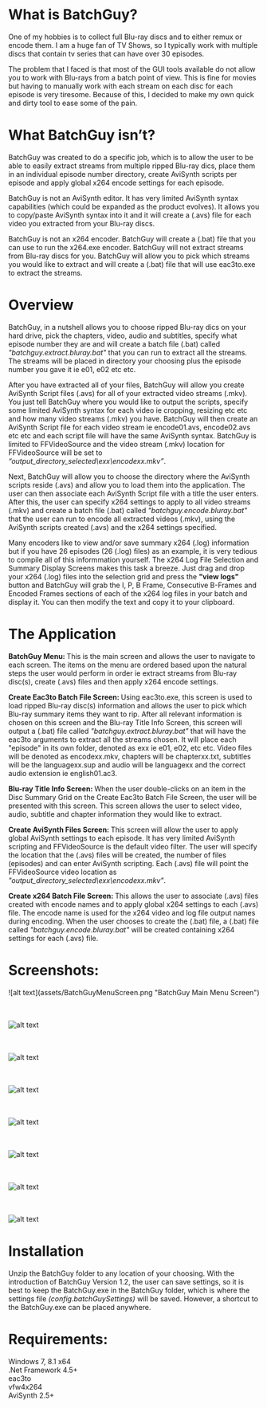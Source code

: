 <h1>What is BatchGuy?</h1>
One of my hobbies is to collect full Blu-ray discs and to either remux or encode them.  I am a huge fan of TV Shows, so I typically work with multiple discs that contain tv series that can have over 30 episodes.


The problem that I faced is that most of the GUI tools available do not allow you to work with Blu-rays from a batch point of view.  This is fine for movies but having to manually work with each stream on each disc for each episode is very tiresome.  Because of this, I decided to make my own quick and dirty tool to ease some of the pain. 


<h1>What BatchGuy isn’t?</h1>
BatchGuy was created to do a specific job, which is to allow the user to be able to easily extract streams from multiple ripped Blu-ray dics, place them in an individual episode number directory, create AviSynth scripts per episode and apply global x264 encode settings for each episode.  


BatchGuy is not an AviSynth editor.  It has very limited AviSynth syntax capabilities (which could be expanded as the product evolves).  It allows you to copy/paste AviSynth syntax into it and it will create a (.avs) file for each video you extracted from your Blu-ray discs.


BatchGuy is not an x264 encoder.  BatchGuy will create a (.bat) file that you can use to run the x264.exe encoder.  BatchGuy will not extract streams from Blu-ray discs for you.  BatchGuy will allow you to pick which streams you would like to extract and will create a (.bat) file that will use eac3to.exe to extract the streams.


<h1>Overview</h1>
BatchGuy, in a nutshell allows you to choose ripped Blu-ray dics on your hard drive, pick the chapters, video, audio and subtitles, specify what episode number they are and will create a batch file (.bat) called <i>"batchguy.extract.bluray.bat"</i> that you can run to extract all the streams.  The streams will be placed in directory your choosing plus the episode number you gave it ie e01, e02 etc etc.


After you have extracted all of your files, BatchGuy will allow you create AviSynth Script files (.avs) for all of your extracted video streams (.mkv).  You just tell BatchGuy where you would like to output the scripts, specify some limited AviSynth syntax for each video ie cropping, resizing etc etc and how many video streams (.mkv) you have.  BatchGuy will then create an AviSynth Script file for each video stream ie encode01.avs, encode02.avs etc etc and each script file will have the same AviSynth syntax.  BatchGuy is limited to FFVideoSource and the video stream (.mkv) location for FFVideoSource will be set to <i>“output_directory_selected\exx\encodexx.mkv”</i>.


Next, BatchGuy will allow you to choose the directory where the AviSynth scripts reside (.avs) and allow you to load them into the application.  The user can then associate each AviSynth Script file with a title the user enters.  After this, the user can specify x264 settings to apply to all video streams (.mkv) and create a batch file (.bat) called <i>"batchguy.encode.bluray.bat"</i> that the user can run to encode all extracted videos (.mkv), using the AviSynth scripts created (.avs) and the x264 settings specified.


Many encoders like to view and/or save summary x264 (.log) information but if you have 26 episodes (26 (.log) files) as an example, it is very tedious to compile all of this informmation yourself.  The x264 Log File Selection and Summary Display Screens makes this task a breeze.  Just drag and drop your x264 (.log) files into the selection grid and press the <b>"view logs"</b> button and BatchGuy will grab the I, P, B Frame, Consecutive B-Frames and Encoded Frames sections of each of the x264 log files in your batch and display it.  You can then modify the text and copy it to your clipboard.

<h1>The Application</h1>
<b>BatchGuy Menu: </b> This is the main screen and allows the user to navigate to each screen.  The items on the menu are ordered based upon the natural steps the user would perform in order ie extract streams from Blu-ray disc(s), create (.avs) files and then apply x264 encode settings.

<b>Create Eac3to Batch File Screen: </b> Using eac3to.exe, this screen is used to load ripped Blu-ray disc(s) information and allows the user to pick which Blu-ray summary items they want to rip.  After all relevant information is chosen on this screen and the Blu-ray Title Info Screen, this screen will output a (.bat) file called <i>"batchguy.extract.bluray.bat"</i> that will have the eac3to arguments to extract all the streams chosen.  It will place each "episode" in its own folder, denoted as exx ie e01, e02, etc etc.  Video files will be denoted as encodexx.mkv, chapters will be chapterxx.txt, subtitles will be the languagexx.sup and audio will be languagexx and the correct audio extension ie english01.ac3.

<b>Blu-ray Title Info Screen: </b> When the user double-clicks on an item in the Disc Summary Grid on the Create Eac3to Batch File Screen, the user will be presented with this screen.  This screen allows the user to select video, audio, subtitle and chapter information they would like to extract.

<b>Create AviSynth Files Screen: </b> This screen will allow the user to apply global AviSynth settings to each episode.  It has very limited AviSynth scripting and FFVideoSource is the default video filter.  The user will specify the location that the (.avs) files will be created, the number of files (episodes) and can enter AviSynth scripting.  Each (.avs) file will point the FFVideoSource video location as <i>"output_directory_selected\exx\encodexx.mkv"</i>.

<b>Create x264 Batch File Screen: </b> This allows the user to associate (.avs) files created with encode names and to apply global x264 settings to each (.avs) file.  The encode name is used for the x264 video and log file output names during encoding.  When the user chooses to create the (.bat) file, a (.bat) file called <i>"batchguy.encode.bluray.bat"</i> will be created containing x264 settings for each (.avs) file.

<h1>Screenshots:</h1>
![alt text](assets/BatchGuyMenuScreen.png "BatchGuy Main Menu Screen")

<br><br>
![alt text](assets/BatchGuySettingsScreen.png "BatchGuy Settings Screen")

<br><br>
![alt text](assets/CreateEac3toBatchFileScreen.png "BatchGuy Create eac3to Batch File Screen")

<br><br>
![alt text](assets/Blu-rayTitleInfoScreen.png "BatchGuy Blu-ray Title Information Screen")

<br><br>
![alt text](assets/CreateAviSynthFilesScreen.png "BatchGuy Create AviSynth Files Screen")

<br><br>
![alt text](assets/CreateX264BatchFileScreen.png "BatchGuy Create x264 Batch File Screen")

<br><br>
![alt text](assets/x264LogFileSelectionScreen.png "BatchGuy x264 Log File Selection Screen")

<br><br>
![alt text](assets/x264LogFileSummaryDisplayScreen.png "BatchGuy x264 Log File Summary Display Screen")

<h1>Installation</h1>
Unzip the BatchGuy folder to any location of your choosing.  With the introduction of BatchGuy Version 1.2, the user can save settings, so it is best to keep the BatchGuy.exe in the BatchGuy folder, which is where the settings file <i>(config.batchGuySettings)</i> will be saved.  However, a shortcut to the BatchGuy.exe can be placed anywhere.

<h1>Requirements:</h1>
Windows 7, 8.1 x64 <br>
.Net Framework 4.5+<br>
eac3to<br>
vfw4x264<br>
AviSynth 2.5+<br>
